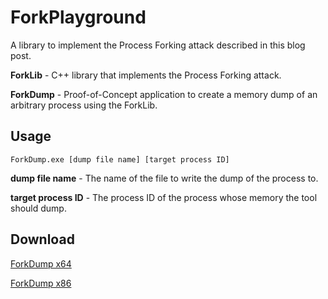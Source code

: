 # ForkPlayground
A library to implement the Process Forking attack described in this blog post. 

**ForkLib** - C++ library that implements the Process Forking attack.

**ForkDump** - Proof-of-Concept application to create a memory dump of an arbitrary process using the ForkLib.

## Usage
```
ForkDump.exe [dump file name] [target process ID]
```
**dump file name** - The name of the file to write the dump of the process to.

**target process ID** - The process ID of the process whose memory the tool should dump.

## Download
[ForkDump x64](https://github.com/D4stiny/ForkPlayground/releases/download/1.0.0/ForkDump-x64.exe)

[ForkDump x86](https://github.com/D4stiny/ForkPlayground/releases/download/1.0.0/ForkDump-x86.exe)
